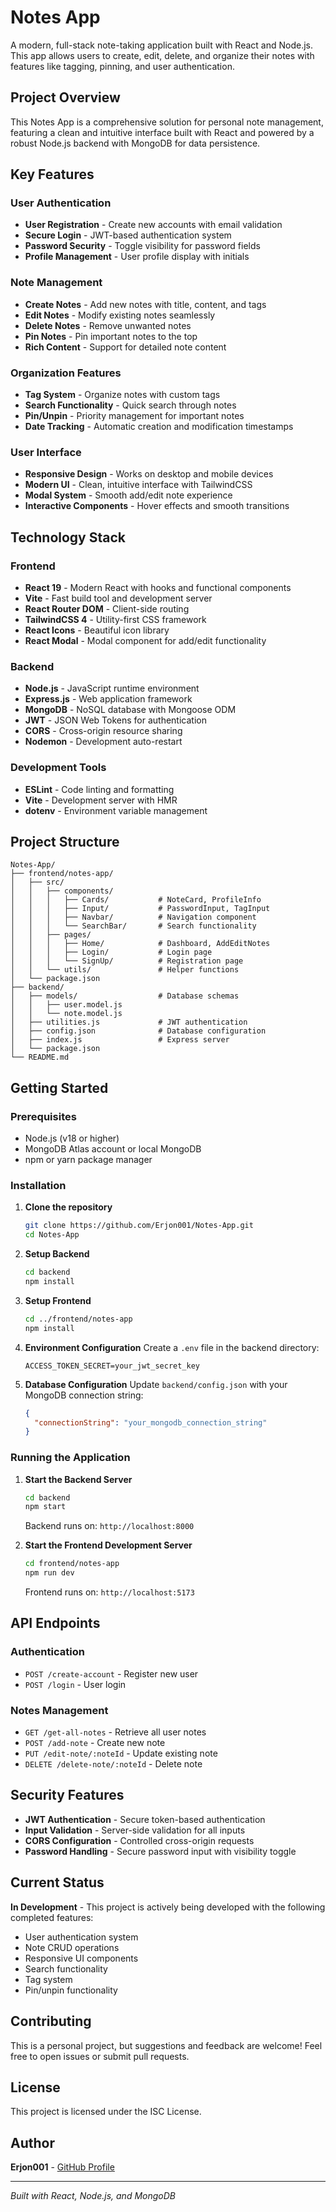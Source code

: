 # Notes App

A modern, full-stack note-taking application built with React and Node.js. This app allows users to create, edit, delete, and organize their notes with features like tagging, pinning, and user authentication.

## Project Overview

This Notes App is a comprehensive solution for personal note management, featuring a clean and intuitive interface built with React and powered by a robust Node.js backend with MongoDB for data persistence.

## Key Features

### **User Authentication**
- **User Registration** - Create new accounts with email validation
- **Secure Login** - JWT-based authentication system
- **Password Security** - Toggle visibility for password fields
- **Profile Management** - User profile display with initials

### **Note Management**
- **Create Notes** - Add new notes with title, content, and tags
- **Edit Notes** - Modify existing notes seamlessly
- **Delete Notes** - Remove unwanted notes
- **Pin Notes** - Pin important notes to the top
- **Rich Content** - Support for detailed note content

### **Organization Features**
- **Tag System** - Organize notes with custom tags
- **Search Functionality** - Quick search through notes
- **Pin/Unpin** - Priority management for important notes
- **Date Tracking** - Automatic creation and modification timestamps

### **User Interface**
- **Responsive Design** - Works on desktop and mobile devices
- **Modern UI** - Clean, intuitive interface with TailwindCSS
- **Modal System** - Smooth add/edit note experience
- **Interactive Components** - Hover effects and smooth transitions

## Technology Stack

### **Frontend**
- **React 19** - Modern React with hooks and functional components
- **Vite** - Fast build tool and development server
- **React Router DOM** - Client-side routing
- **TailwindCSS 4** - Utility-first CSS framework
- **React Icons** - Beautiful icon library
- **React Modal** - Modal component for add/edit functionality

### **Backend**
- **Node.js** - JavaScript runtime environment
- **Express.js** - Web application framework
- **MongoDB** - NoSQL database with Mongoose ODM
- **JWT** - JSON Web Tokens for authentication
- **CORS** - Cross-origin resource sharing
- **Nodemon** - Development auto-restart

### **Development Tools**
- **ESLint** - Code linting and formatting
- **Vite** - Development server with HMR
- **dotenv** - Environment variable management

## Project Structure

```
Notes-App/
├── frontend/notes-app/
│   ├── src/
│   │   ├── components/
│   │   │   ├── Cards/           # NoteCard, ProfileInfo
│   │   │   ├── Input/           # PasswordInput, TagInput
│   │   │   ├── Navbar/          # Navigation component
│   │   │   └── SearchBar/       # Search functionality
│   │   ├── pages/
│   │   │   ├── Home/            # Dashboard, AddEditNotes
│   │   │   ├── Login/           # Login page
│   │   │   └── SignUp/          # Registration page
│   │   └── utils/               # Helper functions
│   └── package.json
├── backend/
│   ├── models/                  # Database schemas
│   │   ├── user.model.js
│   │   └── note.model.js
│   ├── utilities.js             # JWT authentication
│   ├── config.json              # Database configuration
│   ├── index.js                 # Express server
│   └── package.json
└── README.md
```

## Getting Started

### Prerequisites
- Node.js (v18 or higher)
- MongoDB Atlas account or local MongoDB
- npm or yarn package manager

### Installation

1. **Clone the repository**
   ```bash
   git clone https://github.com/Erjon001/Notes-App.git
   cd Notes-App
   ```

2. **Setup Backend**
   ```bash
   cd backend
   npm install
   ```

3. **Setup Frontend**
   ```bash
   cd ../frontend/notes-app
   npm install
   ```

4. **Environment Configuration**
   Create a `.env` file in the backend directory:
   ```env
   ACCESS_TOKEN_SECRET=your_jwt_secret_key
   ```

5. **Database Configuration**
   Update `backend/config.json` with your MongoDB connection string:
   ```json
   {
     "connectionString": "your_mongodb_connection_string"
   }
   ```

### Running the Application

1. **Start the Backend Server**
   ```bash
   cd backend
   npm start
   ```
   Backend runs on: `http://localhost:8000`

2. **Start the Frontend Development Server**
   ```bash
   cd frontend/notes-app
   npm run dev
   ```
   Frontend runs on: `http://localhost:5173`

## API Endpoints

### Authentication
- `POST /create-account` - Register new user
- `POST /login` - User login

### Notes Management
- `GET /get-all-notes` - Retrieve all user notes
- `POST /add-note` - Create new note
- `PUT /edit-note/:noteId` - Update existing note
- `DELETE /delete-note/:noteId` - Delete note

## Security Features

- **JWT Authentication** - Secure token-based authentication
- **Input Validation** - Server-side validation for all inputs
- **CORS Configuration** - Controlled cross-origin requests
- **Password Handling** - Secure password input with visibility toggle

## Current Status

**In Development** - This project is actively being developed with the following completed features:
- User authentication system
- Note CRUD operations
- Responsive UI components
- Search functionality
- Tag system
- Pin/unpin functionality

## Contributing

This is a personal project, but suggestions and feedback are welcome! Feel free to open issues or submit pull requests.

## License

This project is licensed under the ISC License.

## Author

**Erjon001** - [GitHub Profile](https://github.com/Erjon001)

---

*Built with React, Node.js, and MongoDB*